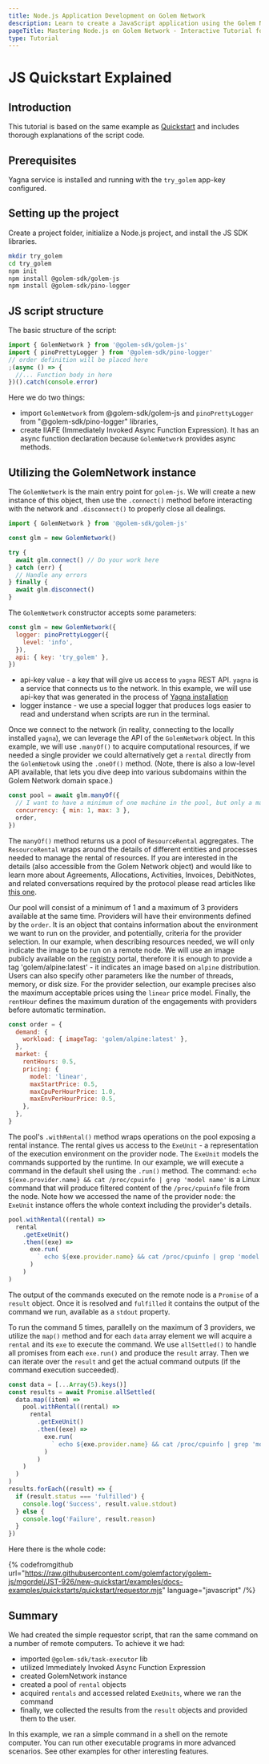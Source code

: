 ```yaml
---
title: Node.js Application Development on Golem Network
description: Learn to create a JavaScript application using the Golem Network with our tutorial where we explain the Quickstart example and steps for setting up Node.js projects and utilizing Task Executors.
pageTitle: Mastering Node.js on Golem Network - Interactive Tutorial for Developers
type: Tutorial
---
```


# JS Quickstart Explained

## Introduction

This tutorial is based on the same example as [Quickstart](/docs/creators/javascript/quickstarts/quickstart) and includes thorough explanations of the script code.

## Prerequisites

Yagna service is installed and running with the `try_golem` app-key configured.

## Setting up the project

Create a project folder, initialize a Node.js project, and install the JS SDK libraries.

```bash
mkdir try_golem
cd try_golem
npm init
npm install @golem-sdk/golem-js
npm install @golem-sdk/pino-logger
```

## JS script structure

The basic structure of the script:

```js
import { GolemNetwork } from '@golem-sdk/golem-js'
import { pinoPrettyLogger } from '@golem-sdk/pino-logger'
// order definition will be placed here
;(async () => {
  //... Function body in here
})().catch(console.error)
```

Here we do two things:

- import `GolemNetwork` from @golem-sdk/golem-js and `pinoPrettyLogger` from "@golem-sdk/pino-logger" libraries,
- create IIAFE (Immediately Invoked Async Function Expression). It has an async function declaration because `GolemNetwork` provides async methods.

## Utilizing the GolemNetwork instance

The `GolemNetwork` is the main entry point for `golem-js`. We will create a new instance of this object, then use the `.connect()` method before interacting with the network and `.disconnect()` to properly close all dealings.

```js
import { GolemNetwork } from '@golem-sdk/golem-js'

const glm = new GolemNetwork()

try {
  await glm.connect() // Do your work here
} catch (err) {
  // Handle any errors
} finally {
  await glm.disconnect()
}
```

The `GolemNetwork` constructor accepts some parameters:

```js
const glm = new GolemNetwork({
  logger: pinoPrettyLogger({
    level: 'info',
  }),
  api: { key: 'try_golem' },
})
```

- api-key value - a key that will give us access to `yagna` REST API. `yagna` is a service that connects us to the network. In this example, we will use api-key that was generated in the process of [Yagna installation](/docs/creators/javascript/examples/tools/yagna-installation-for-requestors)
- logger instance - we use a special logger that produces logs easier to read and understand when scripts are run in the terminal.

Once we connect to the network (in reality, connecting to the locally installed `yagna`), we can leverage the API of the `GolemNetwork` object. In this example, we will use `.manyOf()` to acquire computational resources, if we needed a single provider we could alternatively get a `rental` directly from the `GolemNetowk` using the `.oneOf()` method. (Note, there is also a low-level API available, that lets you dive deep into various subdomains within the Golem Network domain space.)

```js
const pool = await glm.manyOf({
  // I want to have a minimum of one machine in the pool, but only a maximum of 3 machines can work at the same time
  concurrency: { min: 1, max: 3 },
  order,
})
```

The `manyOf()` method returns us a pool of `ResourceRental` aggregates. The `ResourceRental` wraps around the details of different entities and processes needed to manage the rental of resources. If you are interested in the details (also accessible from the Golem Network object) and would like to learn more about Agreements, Allocations, Activities, Invoices, DebitNotes, and related conversations required by the protocol please read articles like [this one](/docs/creators/common/requestor-provider-interaction#the-story).

Our pool will consist of a minimum of 1 and a maximum of 3 providers available at the same time. Providers will have their environments defined by the `order`. It is an object that contains information about the environment we want to run on the provider, and potentially, criteria for the provider selection.
In our example, when describing resources needed, we will only indicate the image to be run on a remote node. We will use an image publicly available on the [registry](https://registry.golem.network) portal, therefore it is enough to provide a tag 'golem/alpine:latest' - it indicates an image based on `alpine` distribution. Users can also specify other parameters like the number of threads, memory, or disk size.
For the provider selection, our example precises also the maximum acceptable prices using the `linear` price model. Finally, the `rentHour` defines the maximum duration of the engagements with providers before automatic termination.

```js
const order = {
  demand: {
    workload: { imageTag: 'golem/alpine:latest' },
  },
  market: {
    rentHours: 0.5,
    pricing: {
      model: 'linear',
      maxStartPrice: 0.5,
      maxCpuPerHourPrice: 1.0,
      maxEnvPerHourPrice: 0.5,
    },
  },
}
```

The pool's `.withRental()` method wraps operations on the pool exposing a rental instance. The rental gives us access to the `ExeUnit` - a representation of the execution environment on the provider node. The `ExeUnit` models the commands supported by the runtime. In our example, we will execute a command in the default shell using the `.run()` method. The command: `echo ${exe.provider.name} && cat /proc/cpuinfo | grep 'model name'` is a Linux command that will produce filtered content of the `/proc/cpuinfo` file from the node. Note how we accessed the name of the provider node: the `ExeUnit` instance offers the whole context including the provider's details.

```js
pool.withRental((rental) =>
  rental
    .getExeUnit()
    .then((exe) =>
      exe.run(
        ` echo ${exe.provider.name} && cat /proc/cpuinfo | grep 'model name' `
      )
    )
)
```

The output of the commands executed on the remote node is a `Promise` of a `result` object. Once it is resolved and `fulfilled` it contains the output of the command we run, available as a `stdout` property.

To run the command 5 times, parallelly on the maximum of 3 providers, we utilize the `map()` method and for each `data` array element we will acquire a `rental` and its `exe` to execute the command. We use `allSettled()` to handle all promises from each `exe.run()` and produce the `result` array. Then we can iterate over the `result` and get the actual command outputs (if the command execution succeeded).

```js
const data = [...Array(5).keys()]
const results = await Promise.allSettled(
  data.map((item) =>
    pool.withRental((rental) =>
      rental
        .getExeUnit()
        .then((exe) =>
          exe.run(
            ` echo ${exe.provider.name} && cat /proc/cpuinfo | grep 'model name' `
          )
        )
    )
  )
)
results.forEach((result) => {
  if (result.status === 'fulfilled') {
    console.log('Success', result.value.stdout)
  } else {
    console.log('Failure', result.reason)
  }
})
```

Here there is the whole code:

{% codefromgithub url="https://raw.githubusercontent.com/golemfactory/golem-js/mgordel/JST-926/new-quickstart/examples/docs-examples/quickstarts/quickstart/requestor.mjs" language="javascript" /%}

## Summary

We had created the simple requestor script, that ran the same command on a number of remote computers.
To achieve it we had:

- imported `@golem-sdk/task-executor` lib
- utilized Immediately Invoked Async Function Expression
- created GolemNetwork instance
- created a pool of `rental` objects
- acquired `rentals` and accessed related `ExeUnits`, where we ran the command
- finally, we collected the results from the `result` objects and provided them to the user.

In this example, we ran a simple command in a shell on the remote computer. You can run other executable programs in more advanced scenarios. See other examples for other interesting features.
